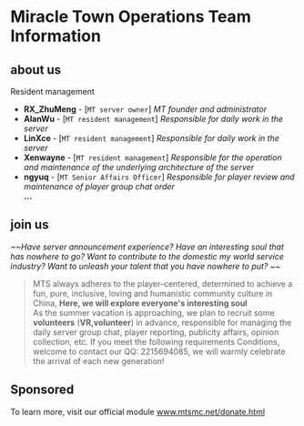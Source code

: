 # Miracle Town Operations Team Information

## **about us**
Resident management
- **RX_ZhuMeng** - [`MT server owner`] *MT founder and administrator*
- **AlanWu** - [`MT resident management`] *Responsible for daily work in the server*
- **LinXce** - [`MT resident management`] *Responsible for daily work in the server*
- **Xenwayne** - [`MT resident management`] *Responsible for the operation and maintenance of the underlying architecture of the server*
- **ngyuq** - [`MT Senior Affairs Officer`] *Responsible for player review and maintenance of player group chat order*
<br/>**...**

## **join us**
*~~Have server announcement experience? Have an interesting soul that has nowhere to go? Want to contribute to the domestic my world service industry? Want to unleash your talent that you have nowhere to put? ~~*</br>
> MTS always adheres to the player-centered, determined to achieve a fun, pure, inclusive, loving and humanistic community culture in China, **Here, we will explore everyone's interesting soul**
<br/>As the summer vacation is approaching, we plan to recruit some **volunteers** (**VR,volunteer**) in advance, responsible for managing the daily server group chat, player reporting, publicity affairs, opinion collection, etc. If you meet the following requirements Conditions, welcome to contact our QQ: 2215694085, we will warmly celebrate the arrival of each new generation! </br>

## **Sponsored**
To learn more, visit our official module <u>www.mtsmc.net/donate.html</u>
